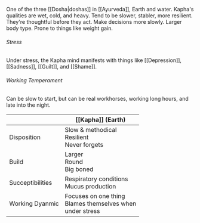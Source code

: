One of the three [[Dosha|doshas]] in [[Ayurveda]], Earth and water. Kapha's qualities are wet, cold, and heavy. Tend to be slower, stabler, more resilient. They're thoughtful before they act. Make decisions more slowly. Larger body type. Prone to things like weight gain.

###### Stress
Under stress, the Kapha mind manifests with things like [[Depression]], [[Sadness]], [[Guilt]], and [[Shame]].
###### Working Temperament
Can be slow to start, but can be real workhorses, working long hours, and late into the night.

|                  | [[Kapha]] (Earth)                                              |
| ---------------- | -------------------------------------------------------------- |
| Disposition      | Slow & methodical<br>Resilient<br>Never forgets                |
| Build            | Larger<br>Round<br>Big boned                                   |
| Succeptibilities | Respiratory conditions<br>Mucus production                     |
| Working Dyanmic  | Focuses on one thing<br>Blames themselves when<br>under stress |
